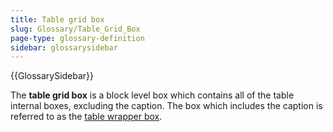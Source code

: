 ```yaml
---
title: Table grid box
slug: Glossary/Table_Grid_Box
page-type: glossary-definition
sidebar: glossarysidebar
---
```


{{GlossarySidebar}}

The **table grid box** is a block level box which contains all of the table internal boxes, excluding the caption. The box which includes the caption is referred to as the [table wrapper box](/en-US/docs/Glossary/Table_Wrapper_Box).
